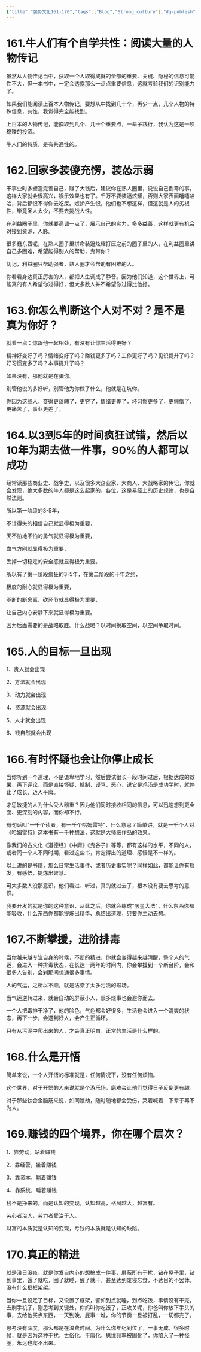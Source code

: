 ```yaml
---
{"title":"强势文化161-170","tags":["Blog","Strong_culture"],"dg-publish":true,"dg-note-icon":5,"permalink":"/🌓Interest_兴趣/Exalt/强势文化/17强势文化161-170/","dgPassFrontmatter":true,"noteIcon":5,"created":"2024-09-18T17:00:05.253+08:00","updated":"2024-09-19T10:41:43.916+08:00"}
---
```


# 161.牛人们有个自学共性：阅读大量的人物传记

虽然从人物传记当中，获取一个人取得成就的全部的重要、关键、隐秘的信息可能性不大，但一本书中，一定会透露那么一点点重要信息，这就考验我们的识别能力了。

如果我们能阅读上百本人物传记，要想从中找到几十个，再少一点，几个人物的特殊信息，共性，我觉得完全能找到。

上百本的人物传记，能摘取到几个、几十个重要点，一辈子践行，我认为这是一项稳赚的投资。

牛人们的特质，是有共通性的。

# 162.回家多装傻充愣，装怂示弱

干事业时多塑造完善自己，赚了大钱后，建议你在熟人圈里，说说自己倒霉的事，这样大家就会很高兴，娱乐效果也有了。千万不要装逼炫耀，否则大家表面嘻嘻哈哈，背后都恨不得你去吃屎。嫉妒产生恨，他们也不想这样，但这就是人的劣根性，毕竟圣人太少，不要去挑战人性。

在利益圈子里，你就要高调一点了，展示自己的实力，多多益善，这样就更有机会对接到资源，人脉。

很多蠢东西呢，在熟人圈子里拼命装逼炫耀打压之前的圈子里的人，在利益圈里讲自己多困难，希望能得别人的帮助，鬼带你？

切记，利益圈只帮助强者，熟人圈才会帮助有困难的人。

你看看身边真正厉害的人，都把人生调成了静音。因为他们知道，这个世界上，可能真的有人希望你过得好，但大多数人并不希望你过得比他好。

# 163.你怎么判断这个人对不对？是不是真为你好？

就看一点：你跟他一起相处，有没有让你生活得更好？

精神好变好了吗？情绪变好了吗？赚钱更多了吗？工作更好了吗？见识提升了吗？好习惯变多了吗？本事提升了吗？

如果没有，那他就是在骗你。

别管他说的多好听，别管他为你做了什么，他就是在坑你。

你因为这些人，变得更落魄了，更穷了，情绪更差了，坏习惯更多了，更懒惰了，更痛苦了，事业更差了。

# 164.以3到5年的时间疯狂试错，然后以10年为期去做一件事，90%的人都可以成功

经常读那些商业史、战争史，以及很多大企业家、大商人、大战略家的传记，你就会发现，绝大多数的牛人都是这么起家的，各位，这是易经上的历史规律，也是自然法则。

所以第一阶段的3-5年，

不计得失的相信自己就显得极为重要，

天不怕地不怕的勇气就显得极为重要，

血气方刚就显得极为重要，

丢掉一切稳定的安全感就显得极为重要。

所以有了第一阶段疯狂的3-5年，在第二阶段的十年之约，

极度的耐心就显得极为重要，

不断的断舍离、砍环节就显得极为重要，

让自己内心安静下来就显得极为重要。

因为后面需要的是战略取胜。什么战略？以时间换取空间，以空间争取时间。

# 165.人的目标一旦出现

1、贵人就会出现

2、方法就会出现

3、动力就会出现

4、资源就会出现

5、人才就会出现

6、钱自然就会出现

# 166.有时怀疑也会让你停止成长

当你听到一个道理，不是谦卑地学习，然后尝试很长一段时间过后，根据达成的效果，再下评论，而是直接怀疑、抵制、谩骂、恶心、说它是鸡汤是成功学时，就停止了成长，迈入平庸。

才思敏捷的人为什么受人器重？因为他们同时接收相同的信息，可以迅速想到更全面、更深刻的内容，而你却不行。

有句话叫"一千个读者，有一千个哈姆雷特"，什么意思？简单讲，就是一千个人对《哈姆雷特》这本书有一千种想法，这就是大师级作品的效果。

像我们的古文化《道德经》《中庸》《鬼谷子》等等，都有这样的水平，不同的人，或者同一个人不同时期，看过这些书，肯定得出的道理、感悟是不一样的。

以上讲的是书籍，那么日常生活事件、或者历史事实呢？同样如此，都能让你有启发，有感悟，提炼出智慧。

可大多数人没那意识，他们看过、听过，真的就过去了，根本没有要去思考的意识。

我要开发的就是你的这种意识，从此之后，你就会练成"吸星大法"，什么东西你都能吸收，什么东西你都能提炼出精华、总结出道理，只要你主动去想。

# 167.不断攀援，进阶排毒

当你越来越专注自身的时候，不断的精进，你就会变得越来越清醒，整个人的气运，会进入一种排毒状态，在长达一两年的时间内，你会攀援到一个新台阶，会和很多人告别，会刹那间想通很多事情。

人的气运，之所以不顺，就是沾染了太多污渍的磁场。

当气运逆转过来，就会自动的屏蔽小人，很多烂事也会避你而去。

一个人把毒排干净了，他的脸色，气色都会好很多，生活也会进入一个清爽的状态，再下一步，会遇到好人，会产生正循环。

只有从污泥中爬出来的人，才会真正明白，正常的生活是什么样的。

# 168.什么是开悟

简单来说，一个人开悟的标准就是，任何情况下，没有任何烦恼。

这个世界，对于开悟的人来说就是个游乐场，磨难会让他们觉得日子反倒更有趣。

对于那些钛合金脑筋来说，如同渡劫，随时随地都会受伤，哭着喊着：下辈子再不为人。

# 169.赚钱的四个境界，你在哪个层次？

1、靠劳动，站着赚钱

2、靠经营，坐着赚钱

3、靠资本，躺着赚钱

4、靠系统，睡着赚钱

钱不是挣来的，而是认知的变现，认知越高，格局越大，越富有。

劳心者治人，劳力者受治于人。

财富的本质就是认知的变现，亏钱的本质就是认知的缺陷。

# 170.真正的精进

就是没日没夜，就是你发自内心的想搞成一件事，屏蔽所有干扰，钻在屋子里，钻到事里，饿了就吃，困了就睡，醒了就干，甚至达到废寝忘食，不达目的不罢休，没有什么框框架架。

当你一旦设定了目标，又设置了框架，譬如到点就睡，到点吃饭，事情没有干完，去刷手机了，刚思考到关键处，你妈叫你吃饭了，正攻关呢，你爸叫你放下手头的事，去给他买点东西，一天到晚，屁事一堆，你的节奏一旦被打乱，一切都完了。

思考没有深度，那么都是在浪费时间。为什么你年纪到位了，一事无成，很多时候，就是因为这种干扰，世俗化，平庸化，思维频率被固化了，你陷入了一种怪圈，永远也爬不出来。
